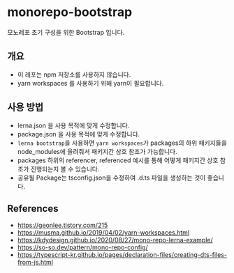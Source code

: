 # monorepo-bootstrap

모노레포 초기 구성을 위한 Bootstrap 입니다.

## 개요

-   이 레포는 npm 저장소를 사용하지 않습니다.
-   yarn workspaces 를 사용하기 위해 yarn이 필요합니다.

## 사용 방법

-   lerna.json 을 사용 목적에 맞게 수정합니다.
-   package.json 을 사용 목적에 맞게 수정합니다.
-   `lerna bootstrap`을 사용하면 `yarn workspaces`가 packages의 하위 패키지들을 node_modules에 올려줘서 패키지간 상호 참조가 가능합니다.
-   packages 하위의 referencer, referenced 예시를 통해 어떻게 패키지간 상호 참조가 진행되는지 볼 수 있습니다.
-   공유될 Package는 tsconfig.json을 수정하여 .d.ts 파일을 생성하는 것이 좋습니다.

## References

-   https://geonlee.tistory.com/215
-   https://musma.github.io/2019/04/02/yarn-workspaces.html
-   https://kdydesign.github.io/2020/08/27/mono-repo-lerna-example/
-   https://so-so.dev/pattern/mono-repo-config/
-   https://typescript-kr.github.io/pages/declaration-files/creating-dts-files-from-js.html
